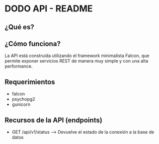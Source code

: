 DODO API - README
=================

¿Qué es?
--------



¿Cómo funciona?
---------------

La API está construida utilizando el framework minimalista Falcon, que permite
exponer servicios REST de manera muy simple y con una alta performance.

Requerimientos
--------------

* falcon
* psychopg2
* gunicorn


Recursos de la API (endpoints)
------------------------------

* GET /api/v1/status
--> Devuelve el estado de la conexión a la base de datos

